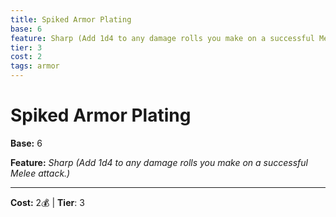 ```yaml
---
title: Spiked Armor Plating
base: 6
feature: Sharp (Add 1d4 to any damage rolls you make on a successful Melee attack.)
tier: 3
cost: 2
tags: armor
---
```

# Spiked Armor Plating

**Base:** 6

**Feature:** _Sharp (Add 1d4 to any damage rolls you make on a successful Melee attack.)_

___
**Cost:** 2💰 | **Tier**: 3
